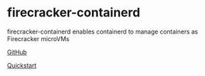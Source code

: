 # firecracker-containerd

firecracker-containerd enables containerd to manage containers as Firecracker microVMs

[GitHub](https://github.com/firecracker-microvm/firecracker-containerd)

[Quickstart](https://github.com/firecracker-microvm/firecracker-containerd/blob/master/docs/quickstart.md)
